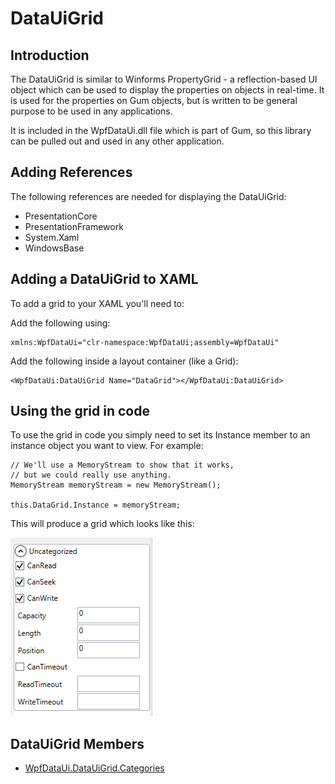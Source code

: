 # DataUiGrid

## Introduction

The DataUiGrid is similar to Winforms PropertyGrid - a reflection-based UI object which can be used to display the properties on objects in real-time. It is used for the properties on Gum objects, but is written to be general purpose to be used in any applications.

It is included in the WpfDataUi.dll file which is part of Gum, so this library can be pulled out and used in any other application.

## Adding References

The following references are needed for displaying the DataUiGrid:

* PresentationCore
* PresentationFramework
* System.Xaml
* WindowsBase

## Adding a DataUiGrid to XAML

To add a grid to your XAML you'll need to:

Add the following using:

```
xmlns:WpfDataUi="clr-namespace:WpfDataUi;assembly=WpfDataUi"
```

Add the following inside a layout container (like a Grid):

```
<WpfDataUi:DataUiGrid Name="DataGrid"></WpfDataUi:DataUiGrid>
```

## Using the grid in code

To use the grid in code you simply need to set its Instance member to an instance object you want to view. For example:

```
// We'll use a MemoryStream to show that it works,
// but we could really use anything.
MemoryStream memoryStream = new MemoryStream();

this.DataGrid.Instance = memoryStream;
```

This will produce a grid which looks like this:

![](<../../.gitbook/assets/WpfDataUiGrid (1).png>)

## DataUiGrid Members

* [WpfDataUi.DataUiGrid.Categories](https://github.com/vchelaru/Gum/tree/8c293a405185cca0e819b810220de684b436daf9/docs/Gum%20Code%20Reference/WpfDataUi.DataUiGrid.Categories)
